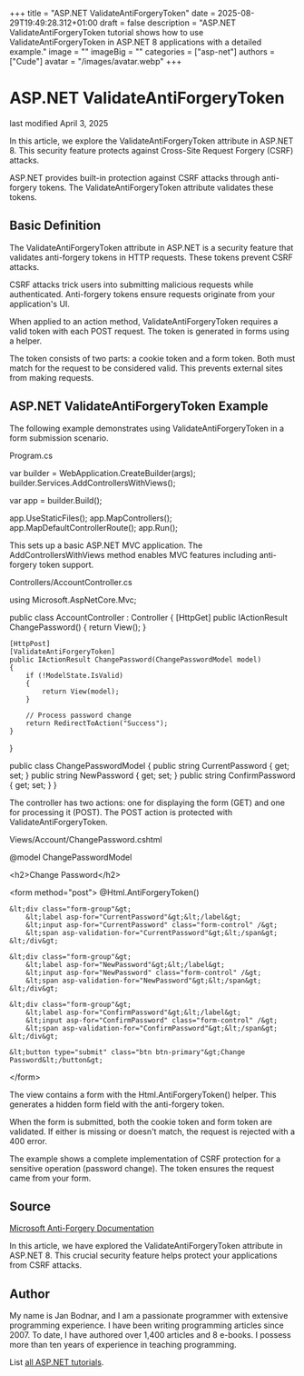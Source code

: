 +++
title = "ASP.NET ValidateAntiForgeryToken"
date = 2025-08-29T19:49:28.312+01:00
draft = false
description = "ASP.NET ValidateAntiForgeryToken tutorial shows how to use ValidateAntiForgeryToken in ASP.NET 8 applications with a detailed example."
image = ""
imageBig = ""
categories = ["asp-net"]
authors = ["Cude"]
avatar = "/images/avatar.webp"
+++

# ASP.NET ValidateAntiForgeryToken

last modified April 3, 2025

In this article, we explore the ValidateAntiForgeryToken attribute in ASP.NET 8.
This security feature protects against Cross-Site Request Forgery (CSRF) attacks.

ASP.NET provides built-in protection against CSRF attacks through anti-forgery
tokens. The ValidateAntiForgeryToken attribute validates these tokens.

## Basic Definition

The ValidateAntiForgeryToken attribute in ASP.NET is a security feature that
validates anti-forgery tokens in HTTP requests. These tokens prevent CSRF attacks.

CSRF attacks trick users into submitting malicious requests while authenticated.
Anti-forgery tokens ensure requests originate from your application's UI.

When applied to an action method, ValidateAntiForgeryToken requires a valid
token with each POST request. The token is generated in forms using a helper.

The token consists of two parts: a cookie token and a form token. Both must
match for the request to be considered valid. This prevents external sites from
making requests.

## ASP.NET ValidateAntiForgeryToken Example

The following example demonstrates using ValidateAntiForgeryToken in a form
submission scenario.

Program.cs
  

var builder = WebApplication.CreateBuilder(args);
builder.Services.AddControllersWithViews();

var app = builder.Build();

app.UseStaticFiles();
app.MapControllers();
app.MapDefaultControllerRoute();
app.Run();

This sets up a basic ASP.NET MVC application. The AddControllersWithViews
method enables MVC features including anti-forgery token support.

Controllers/AccountController.cs
  

using Microsoft.AspNetCore.Mvc;

public class AccountController : Controller
{
    [HttpGet]
    public IActionResult ChangePassword()
    {
        return View();
    }

    [HttpPost]
    [ValidateAntiForgeryToken]
    public IActionResult ChangePassword(ChangePasswordModel model)
    {
        if (!ModelState.IsValid)
        {
            return View(model);
        }

        // Process password change
        return RedirectToAction("Success");
    }
}

public class ChangePasswordModel
{
    public string CurrentPassword { get; set; }
    public string NewPassword { get; set; }
    public string ConfirmPassword { get; set; }
}

The controller has two actions: one for displaying the form (GET) and one for
processing it (POST). The POST action is protected with ValidateAntiForgeryToken.

Views/Account/ChangePassword.cshtml
  

@model ChangePasswordModel

&lt;h2&gt;Change Password&lt;/h2&gt;

&lt;form method="post"&gt;
    @Html.AntiForgeryToken()
    
    &lt;div class="form-group"&gt;
        &lt;label asp-for="CurrentPassword"&gt;&lt;/label&gt;
        &lt;input asp-for="CurrentPassword" class="form-control" /&gt;
        &lt;span asp-validation-for="CurrentPassword"&gt;&lt;/span&gt;
    &lt;/div&gt;
    
    &lt;div class="form-group"&gt;
        &lt;label asp-for="NewPassword"&gt;&lt;/label&gt;
        &lt;input asp-for="NewPassword" class="form-control" /&gt;
        &lt;span asp-validation-for="NewPassword"&gt;&lt;/span&gt;
    &lt;/div&gt;
    
    &lt;div class="form-group"&gt;
        &lt;label asp-for="ConfirmPassword"&gt;&lt;/label&gt;
        &lt;input asp-for="ConfirmPassword" class="form-control" /&gt;
        &lt;span asp-validation-for="ConfirmPassword"&gt;&lt;/span&gt;
    &lt;/div&gt;
    
    &lt;button type="submit" class="btn btn-primary"&gt;Change Password&lt;/button&gt;
&lt;/form&gt;

The view contains a form with the Html.AntiForgeryToken() helper.
This generates a hidden form field with the anti-forgery token.

When the form is submitted, both the cookie token and form token are validated.
If either is missing or doesn't match, the request is rejected with a 400 error.

The example shows a complete implementation of CSRF protection for a sensitive
operation (password change). The token ensures the request came from your form.

## Source

[Microsoft Anti-Forgery Documentation](https://learn.microsoft.com/en-us/aspnet/core/security/anti-request-forgery?view=aspnetcore-8.0)

In this article, we have explored the ValidateAntiForgeryToken attribute in ASP.NET 8.
This crucial security feature helps protect your applications from CSRF attacks.

## Author

My name is Jan Bodnar, and I am a passionate programmer with extensive
programming experience. I have been writing programming articles since 2007.
To date, I have authored over 1,400 articles and 8 e-books. I possess more
than ten years of experience in teaching programming.

List [all ASP.NET tutorials](/all/#asp-net).
